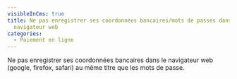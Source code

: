 ```yaml
---
visibleInCms: true
title: Ne pas enregistrer ses coordonnées bancaires/mots de passes dans le
  navigateur web
categories:
  - Paiement en ligne
---
```

Ne pas enregistrer ses coordonnées bancaires dans le navigateur web (google, firefox, safari) au même titre que les mots de passe.
